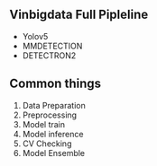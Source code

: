 ## Vinbigdata Full Pipleline
* Yolov5 
* MMDETECTION 
* DETECTRON2
## Common things

1. Data Preparation
2. Preprocessing
3. Model train
4. Model inference
5. CV Checking
6. Model Ensemble

